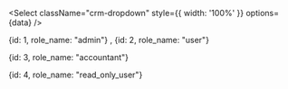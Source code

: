    <Select
                                className="crm-dropdown"
                                style={{ width: '100%' }}
                                options={data} />

                                 
{id: 1, role_name: "admin"}
,
{id: 2, role_name: "user"}

{id: 3, role_name: "accountant"}

{id: 4, role_name: "read_only_user"}
